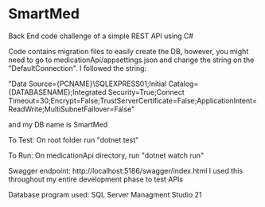 # SmartMed
Back End code challenge of a simple REST API using C#

Code contains migration files to easily create the DB, however, you might need to go to medicationApi/appsettings.json and change the string on the "DefaultConnection". 
I followed the string:

"Data Source={PCNAME}\\SQLEXPRESS01;Initial Catalog={DATABASENAME};Integrated Security=True;Connect Timeout=30;Encrypt=False;TrustServerCertificate=False;ApplicationIntent=ReadWrite;MultiSubnetFailover=False" 

and my DB name is SmartMed

To Test:
On root folder run "dotnet test"

To Run: 
On medicationApi directory, run "dotnet watch run"

Swagger endpoint: http://localhost:5186/swagger/index.html
I used this throughout my entire development phase to test APIs

Database program used: SQL Server Managment Studio 21
